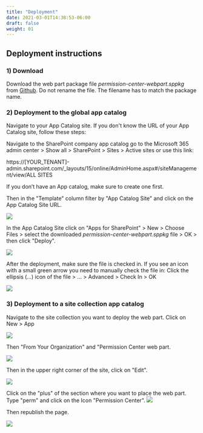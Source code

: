 ```yaml
---
title: "Deployment"
date: 2021-03-01T14:38:53-06:00
draft: false
weight: 01
---
```


## Deployment instructions

### 1) Download

Download the web part package file _permission-center-webpart.sppkg_ from [Github](https://github.com/WhizzyApps/SPO-Permission-Center-Web-Part/releases). Do not rename the file. The filename has to match the package name.

### 2) Deployment to the global app catalog

Navigate to your App Catalog site. If you don&#39;t know the URL of your App Catalog site, follow these steps:

Navigate to the SharePoint company app catalog go to the Microsoft 365 admin center > Show all > SharePoint > Sites > Active sites or use this link: 

https://[YOUR_TENANT]-admin.sharepoint.com/_layouts/15/online/AdminHome.aspx#/siteManagement/view/ALL SITES 

If you don’t have an App catalog, make sure to create one first.

Then in the &quot;Template&quot; column filter by &quot;App Catalog Site&quot; and click on the App Catalog Site URL.

![](/Deployment/images/01.png)


In the App Catalog Site click on &quot;Apps for SharePoint&quot; > New > Choose Files > select the downloaded _permission-center-webpart.sppkg_ file > OK > then click &quot;Deploy&quot;.

![](/Deployment/images/02.png)


After the deployment, make sure the file is checked in. If you see an icon with a small green arrow you need to manually check the file in: Click the ellipsis (…) icon of the file > … > Advanced > Check In > OK

![](/Deployment/images/03.png)


### 3) Deployment to a site collection app catalog

Navigate to the site collection you want to deploy the web part. Click on New > App

![](/Deployment/images/04.png)


Then &quot;From Your Organization&quot; and &quot;Permission Center web part.

![](/Deployment/images/05.png)


Then in the upper right corner of the site, click on &quot;Edit&quot;.

![](/Deployment/images/06.png)


Click on the &quot;plus&quot; of the section where you want to place the web part. Type &quot;perm&quot; and click on the Icon &quot;Permission Center&quot;. 
![](/Deployment/images/07.png)


Then republish the page.

![](/Deployment/images/08.png)